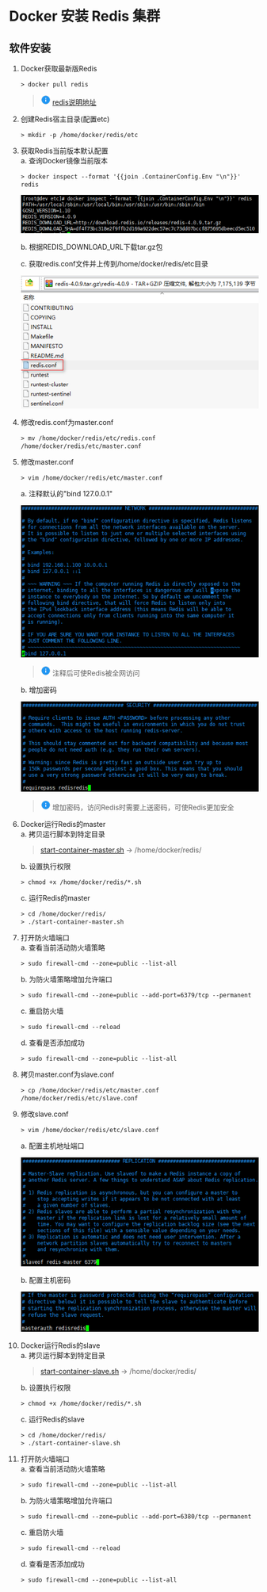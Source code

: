 # Docker 安装 Redis 集群

## 软件安装

1.  Docker获取最新版Redis<br>

    ```命令
    > docker pull redis
    ```

    > ![info][info] [redis说明地址][redis地址]

2.  创建Redis宿主目录(配置etc)<br>

    ```命令
    > mkdir -p /home/docker/redis/etc
    ```

3.  获取Redis当前版本默认配置<br>
    a. 查询Docker镜像当前版本<br>

    ```命令
    > docker inspect --format '{{join .ContainerConfig.Env "\n"}}' redis
    ```

    ![第3步-a](images/03_3_a_1.png)<br>

    b. 根据REDIS_DOWNLOAD_URL下载tar.gz包<br>

    c. 获取redis.conf文件并上传到/home/docker/redis/etc目录<br>

    ![第3步-c](images/03_3_c_1.png)<br>

4.  修改redis.conf为master.conf<br>

    ```命令
    > mv /home/docker/redis/etc/redis.conf /home/docker/redis/etc/master.conf
    ```

5.  修改master.conf<br>

    ```命令
    > vim /home/docker/redis/etc/master.conf
    ```

    a. 注释默认的"bind 127.0.0.1"<br>

    ![第5步-a](images/03_5_a_1.png)<br>

    > ![info][info] 注释后可使Redis被全网访问

    b. 增加密码<br>

    ![第5步-b](images/03_5_b_1.png)<br>

    > ![info][info] 增加密码，访问Redis时需要上送密码，可使Redis更加安全

6.  Docker运行Redis的master<br>
    a. 拷贝运行脚本到特定目录<br>

    > [start-container-master.sh](files/03/start-container-master.sh) -> /home/docker/redis/<br>

    b. 设置执行权限<br>

    ```命令
    > chmod +x /home/docker/redis/*.sh
    ```

    c. 运行Redis的master<br>

    ```命令
    > cd /home/docker/redis/
    > ./start-container-master.sh
    ```

7.  打开防火墙端口<br>
    a. 查看当前活动防火墙策略<br>

    ```命令
    > sudo firewall-cmd --zone=public --list-all
    ```

    b. 为防火墙策略增加允许端口<br>

    ```命令
    > sudo firewall-cmd --zone=public --add-port=6379/tcp --permanent
    ```

    c. 重启防火墙<br>

    ```命令
    > sudo firewall-cmd --reload
    ```

    d. 查看是否添加成功<br>

    ```命令
    > sudo firewall-cmd --zone=public --list-all
    ```

8.  拷贝master.conf为slave.conf<br>

    ```命令
    > cp /home/docker/redis/etc/master.conf /home/docker/redis/etc/slave.conf
    ```

9. 修改slave.conf<br>

    ```命令
    > vim /home/docker/redis/etc/slave.conf
    ```

    a. 配置主机地址端口<br>

    ![第10步-a](images/03_10_a_1.png)<br>

    b. 配置主机密码<br>

    ![第10步-b](images/03_10_b_1.png)<br>

10. Docker运行Redis的slave<br>
    a. 拷贝运行脚本到特定目录<br>

    > [start-container-slave.sh](files/03/start-container-slave.sh) -> /home/docker/redis/<br>

    b. 设置执行权限<br>

    ```命令
    > chmod +x /home/docker/redis/*.sh
    ```

    c. 运行Redis的slave<br>

    ```命令
    > cd /home/docker/redis/
    > ./start-container-slave.sh
    ```

11. 打开防火墙端口<br>
    a. 查看当前活动防火墙策略<br>

    ```命令
    > sudo firewall-cmd --zone=public --list-all
    ```

    b. 为防火墙策略增加允许端口<br>

    ```命令
    > sudo firewall-cmd --zone=public --add-port=6380/tcp --permanent
    ```

    c. 重启防火墙<br>

    ```命令
    > sudo firewall-cmd --reload
    ```

    d. 查看是否添加成功<br>

    ```命令
    > sudo firewall-cmd --zone=public --list-all
    ```

[info]: /images/info.png

[redis地址]: https://hub.docker.com/_/redis/
